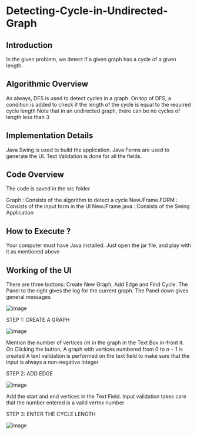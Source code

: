 # Detecting-Cycle-in-Undirected-Graph #

## Introduction ##
In the given problem, we detect if a given graph has a cycle of a given length. 


## Algorithmic Overview ##
As always, DFS is used to detect cycles in a graph. On top of DFS, a condition is added to check if the length of the cycle is equal to the required cycle length
Note that in an undirected graph, there can be no cycles of length less than 3 


## Implementation Details ##
Java Swing is used to build the application. Java Forms are used to generate the UI. Text Validation is done for all the fields. 

## Code Overview ##

The code is saved in the src folder

Graph : Consists of the algorithm to detect a cycle 
NewJFrame.FORM : Consists of the input form in the UI 
NewJFrame.java : Consists of the Swing Application 

## How to Execute ? ##
Your computer must have Java installed. Just open the jar file, and play with it as mentioned above 

## Working of the UI ##
There are three buttons: Create New Graph, Add Edge and Find Cycle. The Panel to the right gives the log for the current graph. The Panel down gives general messages 

![image](https://user-images.githubusercontent.com/21295042/28241982-1befe24c-696e-11e7-84a2-45dc25d44c16.png)


STEP 1: CREATE A GRAPH

![image](https://user-images.githubusercontent.com/21295042/28241977-fb3c646c-696d-11e7-9333-ec02af669870.png)

Mention the number of vertices (𝑛) in the graph in the Text Box in-front it. On Clicking the button, A graph with vertices numbered from 0 to 𝑛 − 1 is created
A text validation is performed on the text field to make sure that the input is always a non-negative integer

STEP 2: ADD EDGE

![image](https://user-images.githubusercontent.com/21295042/28241970-e1ac576e-696d-11e7-8830-b80ef7950292.png)

Add the start and end vertices in the Text Field. Input validation takes care that the number entered is a valid vertex number 


STEP 3: ENTER THE CYCLE LENGTH

![image](https://user-images.githubusercontent.com/21295042/28241960-c0c05d70-696d-11e7-8ff5-d4d7be3f20bd.png)

